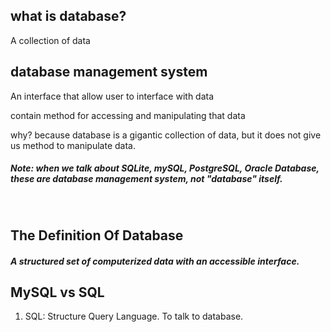 ## what is database?
  <p>A collection of data</p>

## database management system
  <p> An interface that allow user to interface with data</p> 
  <p>contain method for accessing and manipulating that data</p>
  <p>why? because database is a gigantic collection of data, but it does not give us method to manipulate data.<p>

  ##### Note: when we talk about SQLite, mySQL, PostgreSQL, Oracle Database, these are database management system, not "database" itself.
  <br>

  ## The Definition Of Database
  ##### A structured set of computerized data with an accessible interface.

  ## MySQL vs SQL

  1. SQL: Structure Query Language. To talk to database.
  